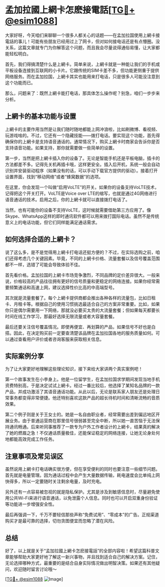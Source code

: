 # 孟加拉國上網卡怎麽接電話[[TG💪+ @esim1088](https://t.me/s/esim1088)]

大家好呀，今天咱们来聊聊一个很多人都关心的话题——在孟加拉国使用上網卡接電話的事儿！可能有些朋友已经用过上了网卡，但对如何接电话还是有点懵圈。没关系，这篇文章就专门为你解答这个问题，而且我会尽量说得通俗易懂，让大家都能轻松明白。

首先，我们得搞清楚什么是上網卡。简单来说，上網卡就是一种能让我们的手机或平板设备连接到互联网的小卡片。它跟传统的SIM卡差不多，但功能更侧重于提供网络服务。而在孟加拉国，上網卡其实也能用来打电话，只是很多人可能没注意到这个功能而已。

那么，问题来了：既然上網卡能打电话，那具体怎么操作呢？别急，咱们一步步来分析。

## 上網卡的基本功能与设置

上網卡的主要作用当然是让我们随时随地都能上网冲浪啦，比如刷微博、看视频、玩游戏啥的。不过，它还有一个隐藏技能——拨打电话。要实现这个功能，首先得确保你的上網卡是支持语音通话的。通常情况下，购买上網卡时商家会告诉你是否支持语音功能。如果支持，那你就需要做一些简单的设置。

第一步，当然是把上網卡插入你的设备了。无论是智能手机还是平板电脑，插卡的方法都差不多。记得先关机再插卡哦，这样更安全。插入后开机，系统一般会自动识别并安装驱动程序（如果没有的话，可以手动下载官方提供的驱动）。接着打开设置界面，找到“移动网络”或者“蜂窝数据”的选项。

在这里，你会发现一个叫做“启用VoLTE”的开关。如果你的设备支持VoLTE技术，记得把这个开关打开。VoLTE是Voice over LTE的缩写，也就是通过4G网络进行语音通话的技术。启用之后，你的上網卡就可以直接拨打电话了。

当然，也有可能你的设备不支持VoLTE，这时候就需要借助第三方应用了。像Skype、WhatsApp这样的即时通讯软件都可以用来拨打国际电话。虽然不是传统意义上的电话功能，但它们同样能满足通话需求。

## 如何选择合适的上網卡？

说了这么多，是不是觉得用上網卡打电话还挺方便的？不过，在实际选购之前，咱们还得考虑几个关键因素。毕竟，不同的上網卡价格、流量套餐以及信号覆盖范围都不一样，选错了可能会导致体验不佳。

首先看价格。孟加拉国的上網卡市场竞争激烈，不同品牌的定价差异很大。一般来说，价格较高的产品往往拥有更好的信号质量和更稳定的网络连接。如果你经常需要频繁通话和高速上网，建议选择性价比高的中高端型号。

其次就是流量套餐了。每个上網卡提供商都会推出各种各样的流量包，比如日租卡、月租卡等。根据自己的使用习惯挑选最适合自己的方案非常重要。比如，如果你只是偶尔需要用一下网络，那就没必要买太贵的大流量套餐；但如果每天都要长时间在线工作学习，那最好选择无限流量或者大容量套餐。

最后还要关注信号覆盖情况。即使再便宜、再划算的产品，如果信号不好也是白搭。因此，在决定购买前一定要查清楚该品牌在孟加拉国各地的服务质量如何。可以通过查看用户评价或者咨询客服来获取相关信息。

## 实际案例分享

为了让大家更好地理解这些理论知识，接下来给大家讲两个真实案例吧！

第一个故事发生在小李身上。他是一位留学生，在孟加拉国求学期间发现当地手机资费特别高，于是决定试试上網卡。经过一番比较后，他选择了某知名品牌的一款产品，并成功激活了其语音通话功能。从此以后，无论是联系家人朋友还是处理日常事务都变得非常便捷。他还特别喜欢这款产品的超长待机时间和清晰流畅的音质效果。

第二个例子则是关于王女士的。她是一名自由职业者，经常需要出差到偏远地区开展业务。由于普通运营商在那里信号很弱甚至完全中断，所以她一直苦恼于无法保持通讯畅通。后来听同事推荐了一款专为户外工作者设计的上網卡，结果真的解决了她的燃眉之急！不仅通话质量极佳，还能保证稳定的网络连接，让她无论身处何地都能高效完成工作任务。

## 注意事项及常见误区

虽然说用上網卡打电话确实很方便，但在享受便利的同时也要注意一些细节问题。首先就是电量管理。因为通话过程中会产生大量数据传输，耗电速度会比单纯上网快得多，所以一定要随时关注剩余电量，及时充电。

另外还有一点容易被忽视的就是隐私保护。尤其是涉及到敏感信息时，尽量避免使用公共Wi-Fi来进行语音通话，以免泄露个人信息。同时也可以开启双重身份验证等功能进一步增强安全性。

最后再强调一下，千万不要轻信那些声称“免费试用”、“零成本”的广告。正规渠道购买才是最可靠的选择，切勿贪图便宜而忽略了潜在风险。

## 总结

好了，以上就是关于“孟加拉國上網卡怎麽接電話”的全部内容啦！希望这篇科普文章能够帮助大家更好地了解这一新兴事物，并且找到适合自己的解决方案。记住，无论选择哪种方式，最重要的是结合自身实际情况做出明智决策。如果还有其他疑问，欢迎随时留言讨论哦～

[[TG💪+ @esim1088](https://t.me/s/esim1088) ![Image](https://i.postimg.cc/4NQfJmqS/Snipaste-2025-05-13-00-14-12.png)]